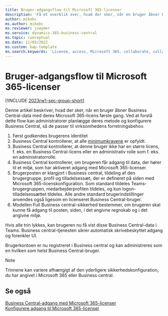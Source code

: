 ```yaml
---
title: Bruger-adgangsflow til Microsoft 365-licenser
description: 'Få et overblik over, hvad der sker, når en bruger åbner Business Central-data med deres Microsoft 365-licens første gang.'
author: mikebc
ms.author: mikebc
ms.reviewer: jswymer
ms.service: dynamics-365-business-central
ms.topic: conceptual
ms.date: 11/03/2022
ms.custom: bap-template
ms.search.keywords: 'License, access, Microsoft 365, collaborate, collaboration, Teams, Microsoft Teams'
---
```

# Bruger-adgangsflow til Microsoft 365-licenser

[!INCLUDE [2023rw1-sec-group-short](includes/2023rw1-sec-group-short.md)]

Denne artikel beskriver, hvad der sker, når en bruger åbner Business Central-data med deres Microsoft 365-licens første gang. Ved at forstå dette flow kan administratorer planlægge deres metode og konfigurere Business Central, så de passer til virksomhedens forretningsbehov.

1. Først godkendes brugerens identitet 
2. Business Central kontrollerer, at alle [minimumkravene](admin-access-with-m365-license.md#minimum-requirements) er opfyldt.
3. Business Central kontrollerer, at denne bruger ikke har en større licens, f. eks. en Business Central-licens eller en administrativ rolle som f. eks. en administratorrolle. 
4. Business Central kontrollerer, om brugeren får adgang til data, der hører til et miljø, som har aktiveret adgang med Microsoft 365-licenser. 
5. Brugerposten er klargjort i Business central, tildeling af den brugergruppe, profil og tilladelsessæt, der er defineret på siden med Microsoft 365-licenskonfiguration. Som standard tildeles Teams-brugergruppen, medarbejderprofilen tildeles, og kun logon-tilladelsessættet tildeles. Alle andre standard brugerindstillinger anvendes også ligesom en licenseret Business Central-bruger. 
6. Modellen Full Business central-sikkerhed bestemmer, om brugeren skal kunne få adgang til posten, siden, i det angivne regnskab og i det angivne miljø. 

Hvis alle trin lykkes, kan brugeren nu få vist disse Business Central-data i Teams. Business central-tjenesten sikrer automatisk skrivebeskyttet adgang og forenkler UI. 

Brugerkontoen er nu registreret i Business central og kan administreres som en hvilken som helst Business Central-bruger.

> [!NOTE]
> Trinnene kan variere afhængigt af den yderligere sikkerhedskonfiguration, du har angivet i Microsoft 365 eller Business central.

## Se også

[Business Central-adgang med Microsoft 365-licenser](admin-access-with-m365-license.md#minimum-requirements)  
[Konfigurere adgang til Microsoft 365-licenser](admin-access-with-m365-license-setup.md)  